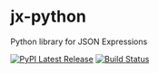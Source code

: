 # jx-python

Python library for JSON Expressions 

[![PyPI Latest Release](https://img.shields.io/pypi/v/jx-python.svg)](https://pypi.org/project/jx-python/)
 [![Build Status](https://github.com/klahnakoski/jx-python/actions/workflows/build.yml/badge.svg?branch=master)](https://github.com/klahnakoski/jx-python/actions/workflows/build.yml)

